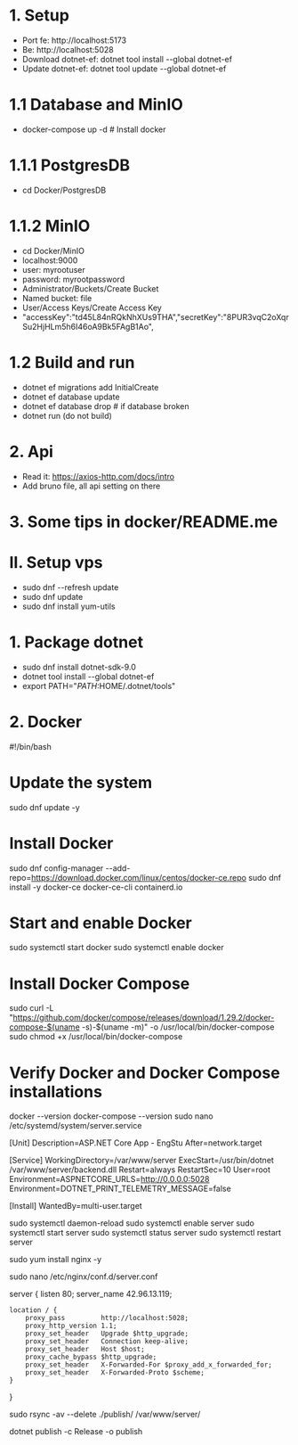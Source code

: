 # 1. Setup
- Port fe: http://localhost:5173
- Be: http://localhost:5028
- Download dotnet-ef: dotnet tool install --global dotnet-ef
- Update dotnet-ef: dotnet tool update --global dotnet-ef
# 1.1 Database and MinIO
- docker-compose up -d # Install docker
# 1.1.1 PostgresDB
- cd Docker/PostgresDB
# 1.1.2 MinIO
- cd Docker/MinIO
- localhost:9000
- user:     myrootuser
- password: myrootpassword
- Administrator/Buckets/Create Bucket
- Named bucket: file
- User/Access Keys/Create Access Key 
- "accessKey":"td45L84nRQkNhXUs9THA","secretKey":"8PUR3vqC2oXqrSu2HjHLm5h6I46oA9Bk5FAgB1Ao",
# 1.2 Build and run
- dotnet ef migrations add InitialCreate
- dotnet ef database update
- dotnet ef database drop # if database broken
- dotnet run (do not build)
# 2. Api
- Read it: https://axios-http.com/docs/intro
- Add bruno file, all api setting on there
# 3. Some tips in docker/README.me 
# II. Setup vps
- sudo dnf --refresh update
- sudo dnf update
- sudo dnf install yum-utils
# 1. Package dotnet
- sudo dnf install dotnet-sdk-9.0
- dotnet tool install --global dotnet-ef
- export PATH="$PATH:$HOME/.dotnet/tools"
# 2. Docker
#!/bin/bash

# Update the system
sudo dnf update -y

# Install Docker
sudo dnf config-manager --add-repo=https://download.docker.com/linux/centos/docker-ce.repo
sudo dnf install -y docker-ce docker-ce-cli containerd.io

# Start and enable Docker
sudo systemctl start docker
sudo systemctl enable docker

# Install Docker Compose
sudo curl -L "https://github.com/docker/compose/releases/download/1.29.2/docker-compose-$(uname -s)-$(uname -m)" -o /usr/local/bin/docker-compose
sudo chmod +x /usr/local/bin/docker-compose

# Verify Docker and Docker Compose installations
docker --version
docker-compose --version
sudo nano /etc/systemd/system/server.service

[Unit]
Description=ASP.NET Core App - EngStu
After=network.target

[Service]
WorkingDirectory=/var/www/server
ExecStart=/usr/bin/dotnet /var/www/server/backend.dll
Restart=always
RestartSec=10
User=root
Environment=ASPNETCORE_URLS=http://0.0.0.0:5028
Environment=DOTNET_PRINT_TELEMETRY_MESSAGE=false

[Install]
WantedBy=multi-user.target

sudo systemctl daemon-reload
sudo systemctl enable server
sudo systemctl start server
sudo systemctl status server
sudo systemctl restart server

sudo yum install nginx -y

sudo nano /etc/nginx/conf.d/server.conf

server {
    listen 80;
    server_name 42.96.13.119;

    location / {
        proxy_pass         http://localhost:5028;
        proxy_http_version 1.1;
        proxy_set_header   Upgrade $http_upgrade;
        proxy_set_header   Connection keep-alive;
        proxy_set_header   Host $host;
        proxy_cache_bypass $http_upgrade;
        proxy_set_header   X-Forwarded-For $proxy_add_x_forwarded_for;
        proxy_set_header   X-Forwarded-Proto $scheme;
    }
}

sudo rsync -av --delete ./publish/ /var/www/server/

dotnet publish -c Release -o publish







